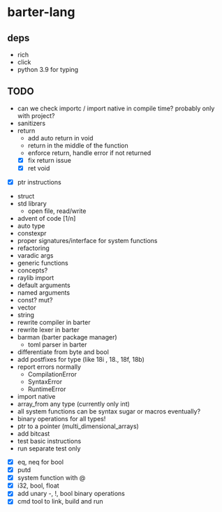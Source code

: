 # barter-lang
## deps
- rich
- click
- python 3.9 for typing

## TODO
- can we check importc / import native in compile time? 
  probably only with project?
- sanitizers
- return
    - add auto return in void
    - return in the middle of the function
    - enforce return, handle error if not returned
    -[X] fix return issue
    -[X] ret void
- [X] ptr instructions
- struct
- std library
  - open file, read/write
- advent of code [1/n]
- auto type
- constexpr 
- proper signatures/interface for system functions
- refactoring
- varadic args
- generic functions
- concepts?
- raylib import
- default arguments
- named arguments
- const? mut?
- vector
- string
- rewrite compiler in barter
- rewrite lexer in barter
- barman (barter package manager)
  - toml parser in barter
- differentiate from byte and bool
- add postfixes for type (like 18i , 18., 18f, 18b)
- report errors normally 
  - CompilationError
  - SyntaxError
  - RuntimeError
- import native
- array_from any type (currently only int)
- all system functions can be syntax sugar or macros eventually?
- binary operations for all types!
- ptr to a pointer (multi_dimensional_arrays)
- add bitcast
- test basic instructions
- run separate test only
-[X] eq, neq for bool
-[X] putd
-[X] system function with @
-[X] i32, bool, float
-[X] add unary -, !, bool binary operations
-[X] cmd tool to link, build and run